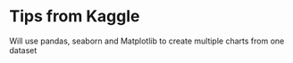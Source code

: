 # Tips from Kaggle
 Will use pandas, seaborn and Matplotlib to create multiple charts from one dataset
